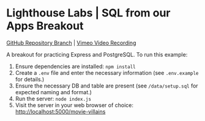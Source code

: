 # Lighthouse Labs | SQL from our Apps Breakout

[GitHub Repository Branch](https://github.com/WarrenUhrich/lighthouse-labs-sql-from-our-apps-breakout/tree/2022.08.05-web-flex-16may2022) | [Vimeo Video Recording](https://vimeo.com/737029190/169a7a491c)

A breakout for practicing Express and PostgreSQL. To run this example:

1. Ensure dependencies are installed: `npm install`
2. Create a `.env` file and enter the necessary information (see `.env.example` for details.)
3. Ensure the necessary DB and table are present (see `/data/setup.sql` for expected naming and format.)
4. Run the server: `node index.js`
5. Visit the server in your web browser of choice: [http://localhost:5000/movie-villains](http://localhost:5000/movie-villains)
